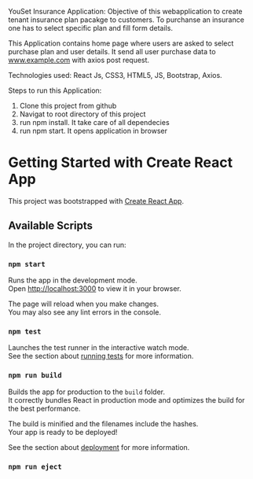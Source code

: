 YouSet Insurance Application: Objective of this webapplication to create tenant insurance plan pacakge to customers. To purchanse an insurance one has to select specific plan and fill form details.

This Application contains home page where users are asked to select purchase plan and user details. It send all user purchase data to www.example.com with axios post request.

Technologies used: React Js, CSS3, HTML5, JS, Bootstrap, Axios.

Steps to run this Application:

1. Clone this project from github
2. Navigat to root directory of this project
3. run npm install. It take care of all dependecies
4. run npm start. It opens application in browser

# Getting Started with Create React App

This project was bootstrapped with [Create React App](https://github.com/facebook/create-react-app).

## Available Scripts

In the project directory, you can run:

### `npm start`

Runs the app in the development mode.\
Open [http://localhost:3000](http://localhost:3000) to view it in your browser.

The page will reload when you make changes.\
You may also see any lint errors in the console.

### `npm test`

Launches the test runner in the interactive watch mode.\
See the section about [running tests](https://facebook.github.io/create-react-app/docs/running-tests) for more information.

### `npm run build`

Builds the app for production to the `build` folder.\
It correctly bundles React in production mode and optimizes the build for the best performance.

The build is minified and the filenames include the hashes.\
Your app is ready to be deployed!

See the section about [deployment](https://facebook.github.io/create-react-app/docs/deployment) for more information.

### `npm run eject`
